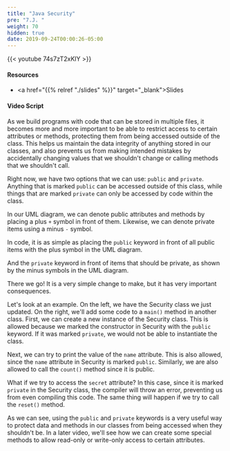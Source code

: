 ```yaml
---
title: "Java Security"
pre: "7.J. "
weight: 70
hidden: true
date: 2019-09-24T00:00:26-05:00
---
```


{{< youtube 74s7zT2xKIY >}}

#### Resources

* <a href="{{% relref "./slides" %}}" target="_blank">Slides</a>

#### Video Script

As we build programs with code that can be stored in multiple files, it becomes more and more important to be able to restrict access to certain attributes or methods, protecting them from being accessed outside of the class. This helps us maintain the data integrity of anything stored in our classes, and also prevents us from making intended mistakes by accidentally changing values that we shouldn't change or calling methods that we shouldn't call.

Right now, we have two options that we can use: `public` and `private`. Anything that is marked `public` can be accessed outside of this class, while things that are marked `private` can only be accessed by code within the class.

In our UML diagram, we can denote public attributes and methods by placing a plus `+` symbol in front of them. Likewise, we can denote private items using a minus `-` symbol.

In code, it is as simple as placing the `public` keyword in front of all public items with the plus symbol in the UML diagram.

And the `private` keyword in front of items that should be private, as shown by the minus symbols in the UML diagram.

There we go! It is a very simple change to make, but it has very important consequences.

Let's look at an example. On the left, we have the Security class we just updated. On the right, we'll add some code to a `main()` method in another class. First, we can create a new instance of the Security class. This is allowed because we marked the constructor in Security with the `public` keyword. If it was marked `private`, we would not be able to instantiate the class.

Next, we can try to print the value of the `name` attribute. This is also allowed, since the `name` attribute in Security is marked `public`. Similarly, we are also allowed to call the `count()` method since it is public.

What if we try to access the `secret` attribute? In this case, since it is marked `private` in the Security class, the compiler will throw an error, preventing us from even compiling this code. The same thing will happen if we try to call the `reset()` method.

As we can see, using the `public` and `private` keywords is a very useful way to protect data and methods in our classes from being accessed when they shouldn't be. In a later video, we'll see how we can create some special methods to allow read-only or write-only access to certain attributes.
